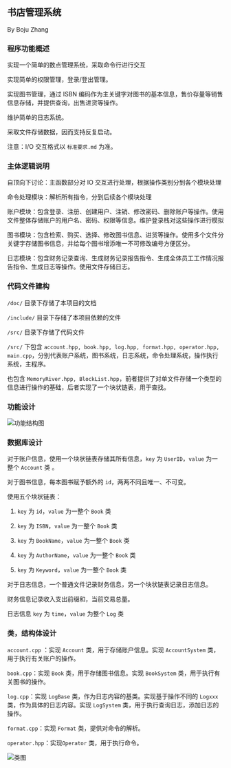 ## 书店管理系统

By Boju Zhang

### 程序功能概述

实现一个简单的数点管理系统，采取命令行进行交互

实现简单的权限管理，登录/登出管理。

实现图书管理，通过 ISBN 编码作为主关键字对图书的基本信息，售价存量等销售信息存储，并提供查询，出售进货等操作。

维护简单的日志系统。

采取文件存储数据，因而支持反复启动。

注意：I/O 交互格式以 ```标准要求.md``` 为准。

### 主体逻辑说明

自顶向下讨论：主函数部分对 IO 交互进行处理，根据操作类别分到各个模块处理

命令处理模块：解析所有指令，分到后续各个模块处理

账户模块：包含登录、注册、创建用户、注销、修改密码、删除账户等操作。使用文件整体存储账户的用户名、密码、权限等信息。维护登录栈对这些操作进行模拟

图书模块：包含检索、购买、选择、修改图书信息、进货等操作。使用多个文件分关键字存储图书信息，并给每个图书增添唯一不可修改编号方便区分。

日志模块：包含财务记录查询、生成财务记录报告指令、生成全体员工工作情况报告指令、生成日志等操作。使用文件存储日志。

### 代码文件建构

```/doc/``` 目录下存储了本项目的文档

```/include/``` 目录下存储了本项目依赖的文件

```/src/``` 目录下存储了代码文件

```/src/``` 下包含 ```account.hpp, book.hpp, log.hpp, format.hpp, operator.hpp, main.cpp```，分别代表账户系统，图书系统，日志系统，命令处理系统，操作执行系统，主程序。

也包含 ```MemoryRiver.hpp, BlockList.hpp```，前者提供了对单文件存储一个类型的信息进行操作的基础，后者实现了一个块状链表，用于查找。

### 功能设计

![功能结构图](BookStore-功能结构图.png)

### 数据库设计

对于账户信息，使用一个块状链表存储其所有信息，```key``` 为 ```UserID```，```value``` 为一整个 ```Account``` 类 。

对于图书信息，每本图书赋予额外的 ```id```，两两不同且唯一、不可变。

使用五个块状链表：

1. ```key``` 为 ```id```，```value``` 为一整个 ```Book``` 类

2. ```key``` 为 ```ISBN```，```value``` 为一整个 ```Book``` 类

3. ```key``` 为 ```BookName```，```value``` 为一整个 ```Book``` 类

4. ```key``` 为 ```AuthorName```，```value``` 为一整个 ```Book``` 类

5. ```key``` 为 ```Keyword```，```value``` 为一整个 ```Book``` 类

对于日志信息，一个普通文件记录财务信息，另一个块状链表记录日志信息。

财务信息记录收入支出前缀和，当前交易总量。

日志信息 ```key``` 为 ```time```，```value``` 为整个 ```Log``` 类

### 类，结构体设计

```account.cpp``` ：实现 ```Account``` 类，用于存储账户信息。实现 ```AccountSystem``` 类，用于执行有关账户的操作。

```book.cpp```：实现 ```Book``` 类，用于存储图书信息。实现 ```BookSystem``` 类，用于执行有关图书的操作。

```log.cpp```：实现 ```LogBase``` 类，作为日志内容的基类。实现基于操作不同的 ```Logxxx``` 类，作为具体的日志内容。实现 ```LogSystem``` 类，用于执行查询日志，添加日志的操作。

```format.cpp```：实现 ```Format``` 类，提供对命令的解析。

```operator.hpp```：实现```Operator``` 类，用于执行命令。

![类图](BookStore-类图.png)